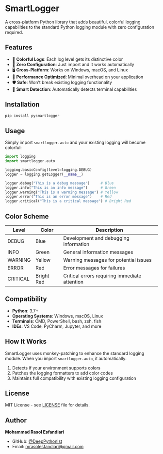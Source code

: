 # SmartLogger

A cross-platform Python library that adds beautiful, colorful logging capabilities to the standard Python logging module with zero configuration required.

## Features

- 🎨 **Colorful Logs**: Each log level gets its distinctive color
- 🔧 **Zero Configuration**: Just import and it works automatically  
- 🖥️ **Cross-Platform**: Works on Windows, macOS, and Linux
- 🏃 **Performance Optimized**: Minimal overhead on your application
- 🛡️ **Safe**: Won't break existing logging functionality
- 📱 **Smart Detection**: Automatically detects terminal capabilities

## Installation

```bash
pip install pysmartlogger
```

## Usage

Simply import `smartlogger.auto` and your existing logging will become colorful:

```python
import logging
import smartlogger.auto

logging.basicConfig(level=logging.DEBUG)
logger = logging.getLogger(__name__)

logger.debug("This is a debug message")     # Blue
logger.info("This is an info message")      # Green  
logger.warning("This is a warning message") # Yellow
logger.error("This is an error message")    # Red
logger.critical("This is a critical message") # Bright Red
```

## Color Scheme

| Level | Color | Description |
|-------|-------|-------------|
| DEBUG | Blue | Development and debugging information |
| INFO | Green | General information messages |
| WARNING | Yellow | Warning messages for potential issues |
| ERROR | Red | Error messages for failures |
| CRITICAL | Bright Red | Critical errors requiring immediate attention |

## Compatibility

- **Python**: 3.7+
- **Operating Systems**: Windows, macOS, Linux
- **Terminals**: CMD, PowerShell, bash, zsh, fish
- **IDEs**: VS Code, PyCharm, Jupyter, and more

## How It Works

SmartLogger uses monkey-patching to enhance the standard logging module. When you import `smartlogger.auto`, it automatically:

1. Detects if your environment supports colors
2. Patches the logging formatters to add color codes
3. Maintains full compatibility with existing logging configuration

## License

MIT License - see [LICENSE](LICENSE) file for details.

## Author

**Mohammad Rasol Esfandiari**  
- GitHub: [@DeepPythonist](https://github.com/DeepPythonist)
- Email: mrasolesfandiari@gmail.com 